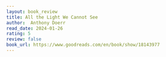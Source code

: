 ```yaml
---
layout: book_review
title: All the Light We Cannot See
author:  Anthony Doerr
read_date: 2024-01-26
rating: 5
review: false
book_url: https://www.goodreads.com/en/book/show/18143977
---
```


